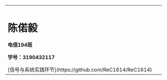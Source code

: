 <table border="0">
  <tr>
    <td width="75%">
      <h1>陈偌毅</h1>
      <p><b>电信194班</b></p>
      <p><b>学号：3190432117</b></p>
[信号与系统实践环节](https://github.com/ReC1614/ReC1614)
